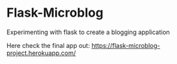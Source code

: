 # Flask-Microblog
Experimenting with flask to create a blogging application

Here check the final app out: https://flask-microblog-project.herokuapp.com/
